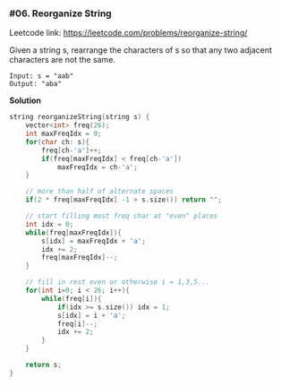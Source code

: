 ### #06. Reorganize String

Leetcode link: https://leetcode.com/problems/reorganize-string/

Given a string s, rearrange the characters of s so that any two adjacent characters are not the same.
```
Input: s = "aab"
Output: "aba"
```

**Solution**
```cpp
string reorganizeString(string s) {
    vector<int> freq(26);
    int maxFreqIdx = 0;
    for(char ch: s){
        freq[ch-'a']++;
        if(freq[maxFreqIdx] < freq[ch-'a'])
            maxFreqIdx = ch-'a';
    }

    // more than half of alternate spaces
    if(2 * freq[maxFreqIdx] -1 > s.size()) return "";

    // start filling most freq char at "even" places
    int idx = 0;
    while(freq[maxFreqIdx]){
        s[idx] = maxFreqIdx + 'a';
        idx += 2;
        freq[maxFreqIdx]--;
    }

    // fill in rest even or otherwise i = 1,3,5...
    for(int i=0; i < 26; i++){
        while(freq[i]){
            if(idx >= s.size()) idx = 1;
            s[idx] = i + 'a';
            freq[i]--;
            idx += 2;
        }
    }

    return s;
}
```
